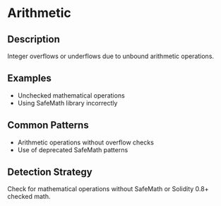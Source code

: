 # Arithmetic

## Description
Integer overflows or underflows due to unbound arithmetic operations.

## Examples
- Unchecked mathematical operations
- Using SafeMath library incorrectly

## Common Patterns
- Arithmetic operations without overflow checks
- Use of deprecated SafeMath patterns

## Detection Strategy
Check for mathematical operations without SafeMath or Solidity 0.8+ checked math.
